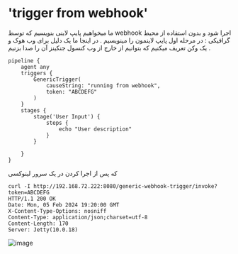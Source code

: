 # 'trigger from webhook'
ما میخواهیم پایپ لاینی بنویسیم که توسط webhook اجرا شود و بدون استفاده از محیط گرافیکی :
در مرحله اول پایپ لاینمون را مینویسیم .
در اینجا ما یک دلیل برای وب هوک و یک وکن تعریف میکنیم که بتوانیم از خارج از وب کنسول جنکینز آن را صدا بزنیم .

```
pipeline {
    agent any
    triggers {
        GenericTrigger(
            causeString: "running from webhook",
            token: "ABCDEFG"
        )    
    }            
    stages {
        stage('User Input') {
            steps {
                echo "User description"
            }
        }

    }
}
```

که پس از اجرا کردن در یک سرور لینوکسی
```
curl -I http://192.168.72.222:8080/generic-webhook-trigger/invoke?token=ABCDEFG
HTTP/1.1 200 OK
Date: Mon, 05 Feb 2024 19:20:00 GMT
X-Content-Type-Options: nosniff
Content-Type: application/json;charset=utf-8
Content-Length: 170
Server: Jetty(10.0.18)
```

![image](https://github.com/milad6745/jenkins/assets/113288076/feb0769a-9471-4322-9e58-12d959021831)
